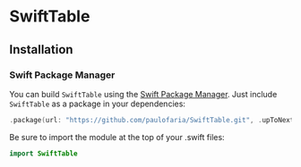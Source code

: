 # SwiftTable

## Installation

### Swift Package Manager
You can build `SwiftTable` using the [Swift Package Manager](https://github.com/apple/swift-package-manager). Just include `SwiftTable` as a package in your dependencies:

```swift
.package(url: "https://github.com/paulofaria/SwiftTable.git", .upToNextMajor(from: "6.0.0")),
```

Be sure to import the module at the top of your .swift files:
```swift
import SwiftTable
```

